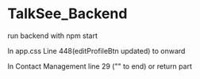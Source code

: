 # TalkSee_Backend

run backend with npm start

In app.css
Line 448(editProfileBtn updated) to onward

In Contact Management
line 29 ("<Grid item xs={12} md={10}>" to end)
or return part
